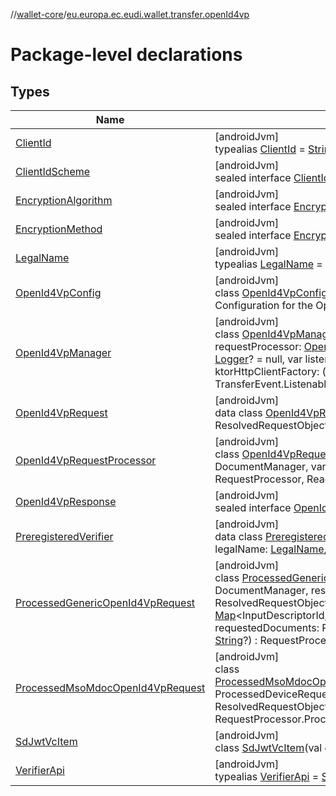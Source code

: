 //[wallet-core](../../index.md)/[eu.europa.ec.eudi.wallet.transfer.openId4vp](index.md)

# Package-level declarations

## Types

| Name                                                                                 | Summary                                                                                                                                                                                                                                                                                                                                                                                                                                                                                                                                                                                                                             |
|--------------------------------------------------------------------------------------|-------------------------------------------------------------------------------------------------------------------------------------------------------------------------------------------------------------------------------------------------------------------------------------------------------------------------------------------------------------------------------------------------------------------------------------------------------------------------------------------------------------------------------------------------------------------------------------------------------------------------------------|
| [ClientId](-client-id/index.md)                                                      | [androidJvm]<br>typealias [ClientId](-client-id/index.md) = [String](https://kotlinlang.org/api/latest/jvm/stdlib/kotlin/-string/index.html)                                                                                                                                                                                                                                                                                                                                                                                                                                                                                        |
| [ClientIdScheme](-client-id-scheme/index.md)                                         | [androidJvm]<br>sealed interface [ClientIdScheme](-client-id-scheme/index.md)                                                                                                                                                                                                                                                                                                                                                                                                                                                                                                                                                       |
| [EncryptionAlgorithm](-encryption-algorithm/index.md)                                | [androidJvm]<br>sealed interface [EncryptionAlgorithm](-encryption-algorithm/index.md)                                                                                                                                                                                                                                                                                                                                                                                                                                                                                                                                              |
| [EncryptionMethod](-encryption-method/index.md)                                      | [androidJvm]<br>sealed interface [EncryptionMethod](-encryption-method/index.md)                                                                                                                                                                                                                                                                                                                                                                                                                                                                                                                                                    |
| [LegalName](-legal-name/index.md)                                                    | [androidJvm]<br>typealias [LegalName](-legal-name/index.md) = [String](https://kotlinlang.org/api/latest/jvm/stdlib/kotlin/-string/index.html)                                                                                                                                                                                                                                                                                                                                                                                                                                                                                      |
| [OpenId4VpConfig](-open-id4-vp-config/index.md)                                      | [androidJvm]<br>class [OpenId4VpConfig](-open-id4-vp-config/index.md)<br>Configuration for the OpenId4Vp transfer.                                                                                                                                                                                                                                                                                                                                                                                                                                                                                                                  |
| [OpenId4VpManager](-open-id4-vp-manager/index.md)                                    | [androidJvm]<br>class [OpenId4VpManager](-open-id4-vp-manager/index.md)(val config: [OpenId4VpConfig](-open-id4-vp-config/index.md), val requestProcessor: [OpenId4VpRequestProcessor](-open-id4-vp-request-processor/index.md), var logger: [Logger](../eu.europa.ec.eudi.wallet.logging/-logger/index.md)? = null, var listenersExecutor: [Executor](https://developer.android.com/reference/kotlin/java/util/concurrent/Executor.html)? = null, val ktorHttpClientFactory: () -&gt; HttpClient? = null) : TransferEvent.Listenable, ReaderTrustStoreAware                                                                        |
| [OpenId4VpRequest](-open-id4-vp-request/index.md)                                    | [androidJvm]<br>data class [OpenId4VpRequest](-open-id4-vp-request/index.md)(val resolvedRequestObject: ResolvedRequestObject) : Request                                                                                                                                                                                                                                                                                                                                                                                                                                                                                            |
| [OpenId4VpRequestProcessor](-open-id4-vp-request-processor/index.md)                 | [androidJvm]<br>class [OpenId4VpRequestProcessor](-open-id4-vp-request-processor/index.md)(documentManager: DocumentManager, var readerTrustStore: ReaderTrustStore?) : RequestProcessor, ReaderTrustStoreAware                                                                                                                                                                                                                                                                                                                                                                                                                     |
| [OpenId4VpResponse](-open-id4-vp-response/index.md)                                  | [androidJvm]<br>sealed interface [OpenId4VpResponse](-open-id4-vp-response/index.md) : Response                                                                                                                                                                                                                                                                                                                                                                                                                                                                                                                                     |
| [PreregisteredVerifier](-preregistered-verifier/index.md)                            | [androidJvm]<br>data class [PreregisteredVerifier](-preregistered-verifier/index.md)(var clientId: [ClientId](-client-id/index.md), var legalName: [LegalName](-legal-name/index.md), var verifierApi: [VerifierApi](-verifier-api/index.md))                                                                                                                                                                                                                                                                                                                                                                                       |
| [ProcessedGenericOpenId4VpRequest](-processed-generic-open-id4-vp-request/index.md)  | [androidJvm]<br>class [ProcessedGenericOpenId4VpRequest](-processed-generic-open-id4-vp-request/index.md)(documentManager: DocumentManager, resolvedRequestObject: ResolvedRequestObject, inputDescriptorMap: [Map](https://kotlinlang.org/api/latest/jvm/stdlib/kotlin.collections/-map/index.html)&lt;InputDescriptorId, [List](https://kotlinlang.org/api/latest/jvm/stdlib/kotlin.collections/-list/index.html)&lt;DocumentId&gt;&gt;, requestedDocuments: RequestedDocuments, val msoMdocNonce: [String](https://kotlinlang.org/api/latest/jvm/stdlib/kotlin/-string/index.html)?) : RequestProcessor.ProcessedRequest.Success |
| [ProcessedMsoMdocOpenId4VpRequest](-processed-mso-mdoc-open-id4-vp-request/index.md) | [androidJvm]<br>class [ProcessedMsoMdocOpenId4VpRequest](-processed-mso-mdoc-open-id4-vp-request/index.md)(processedDeviceRequest: ProcessedDeviceRequest, resolvedRequestObject: ResolvedRequestObject, val msoMdocNonce: [String](https://kotlinlang.org/api/latest/jvm/stdlib/kotlin/-string/index.html)) : RequestProcessor.ProcessedRequest.Success                                                                                                                                                                                                                                                                            |
| [SdJwtVcItem](-sd-jwt-vc-item/index.md)                                              | [androidJvm]<br>class [SdJwtVcItem](-sd-jwt-vc-item/index.md)(val elementIdentifier: [String](https://kotlinlang.org/api/latest/jvm/stdlib/kotlin/-string/index.html)) : DocItem                                                                                                                                                                                                                                                                                                                                                                                                                                                    |
| [VerifierApi](-verifier-api/index.md)                                                | [androidJvm]<br>typealias [VerifierApi](-verifier-api/index.md) = [String](https://kotlinlang.org/api/latest/jvm/stdlib/kotlin/-string/index.html)                                                                                                                                                                                                                                                                                                                                                                                                                                                                                  |
